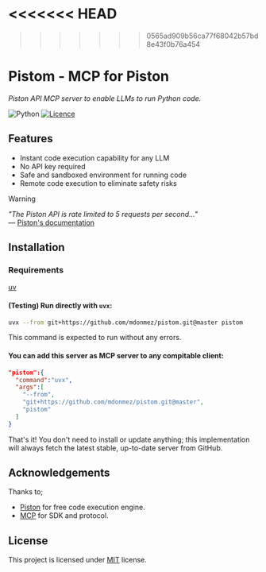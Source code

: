 <<<<<<< HEAD
=======

>>>>>>> 0565ad909b56ca77f68042b57bd8e43f0b76a454
# Pistom - MCP for Piston

*Piston API MCP server to enable LLMs to run Python code.*


![Python](https://img.shields.io/badge/python-3670A0?style=for-the-badge&logo=python&logoColor=ffdd54) 
[![Licence](https://img.shields.io/github/license/Ileriayo/markdown-badges?style=for-the-badge)](./LICENSE)
## Features

* Instant code execution capability for any LLM
* No API key required
* Safe and sandboxed environment for running code
* Remote code execution to eliminate safety risks

> [!WARNING]
> *"The Piston API is rate limited to 5 requests per second..."*  
> — [Piston's documentation](https://github.com/engineer-man/piston)

## Installation

### Requirements
[uv]("https://docs.astral.sh/uv/")

#### (Testing) Run directly with `uvx`:

```bash
uvx --from git+https://github.com/mdonmez/pistom.git@master pistom
```

This command is expected to run without any errors.

#### You can add this server as MCP server to any compitable client:

```json
"pistom":{
  "command":"uvx",
  "args":[
    "--from",
    "git+https://github.com/mdonmez/pistom.git@master",
    "pistom"
  ]
}
```

That's it! You don't need to install or update anything; this implementation will always fetch the latest stable, up-to-date server from GitHub.

## Acknowledgements

Thanks to;
 - [Piston](https://github.com/engineer-man/piston) for free code execution engine.
 - [MCP](https://github.com/modelcontextprotocol) for SDK and protocol.
 
## License

This project is licensed under [MIT](/LICENSE) license.

